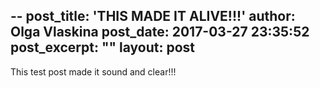 --
post_title: 'THIS MADE IT ALIVE!!!'
author: Olga Vlaskina
post_date: 2017-03-27 23:35:52
post_excerpt: ""
layout: post
--

This test post made it sound and clear!!!
